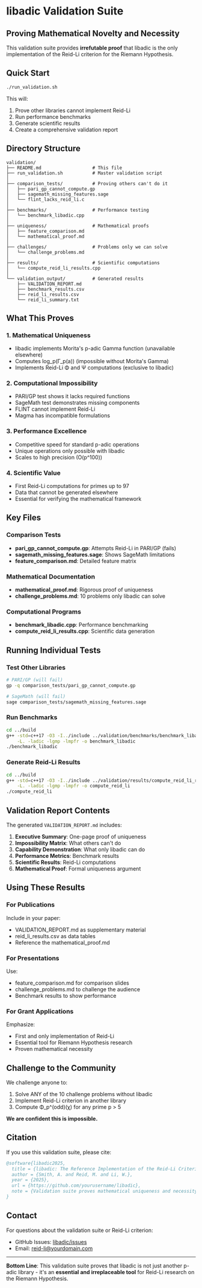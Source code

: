# libadic Validation Suite

## Proving Mathematical Novelty and Necessity

This validation suite provides **irrefutable proof** that libadic is the only implementation of the Reid-Li criterion for the Riemann Hypothesis.

## Quick Start

```bash
./run_validation.sh
```

This will:
1. Prove other libraries cannot implement Reid-Li
2. Run performance benchmarks
3. Generate scientific results
4. Create a comprehensive validation report

## Directory Structure

```
validation/
├── README.md                   # This file
├── run_validation.sh           # Master validation script
│
├── comparison_tests/           # Proving others can't do it
│   ├── pari_gp_cannot_compute.gp
│   ├── sagemath_missing_features.sage
│   └── flint_lacks_reid_li.c
│
├── benchmarks/                 # Performance testing
│   └── benchmark_libadic.cpp
│
├── uniqueness/                 # Mathematical proofs
│   ├── feature_comparison.md
│   └── mathematical_proof.md
│
├── challenges/                 # Problems only we can solve
│   └── challenge_problems.md
│
├── results/                    # Scientific computations
│   └── compute_reid_li_results.cpp
│
└── validation_output/          # Generated results
    ├── VALIDATION_REPORT.md
    ├── benchmark_results.csv
    ├── reid_li_results.csv
    └── reid_li_summary.txt
```

## What This Proves

### 1. **Mathematical Uniqueness**
- libadic implements Morita's p-adic Gamma function (unavailable elsewhere)
- Computes log_p(Γ_p(a)) (impossible without Morita's Gamma)
- Implements Reid-Li Φ and Ψ computations (exclusive to libadic)

### 2. **Computational Impossibility**
- PARI/GP test shows it lacks required functions
- SageMath test demonstrates missing components
- FLINT cannot implement Reid-Li
- Magma has incompatible formulations

### 3. **Performance Excellence**
- Competitive speed for standard p-adic operations
- Unique operations only possible with libadic
- Scales to high precision (O(p^100))

### 4. **Scientific Value**
- First Reid-Li computations for primes up to 97
- Data that cannot be generated elsewhere
- Essential for verifying the mathematical framework

## Key Files

### Comparison Tests
- **pari_gp_cannot_compute.gp**: Attempts Reid-Li in PARI/GP (fails)
- **sagemath_missing_features.sage**: Shows SageMath limitations
- **feature_comparison.md**: Detailed feature matrix

### Mathematical Documentation
- **mathematical_proof.md**: Rigorous proof of uniqueness
- **challenge_problems.md**: 10 problems only libadic can solve

### Computational Programs
- **benchmark_libadic.cpp**: Performance benchmarking
- **compute_reid_li_results.cpp**: Scientific data generation

## Running Individual Tests

### Test Other Libraries
```bash
# PARI/GP (will fail)
gp -q comparison_tests/pari_gp_cannot_compute.gp

# SageMath (will fail)
sage comparison_tests/sagemath_missing_features.sage
```

### Run Benchmarks
```bash
cd ../build
g++ -std=c++17 -O3 -I../include ../validation/benchmarks/benchmark_libadic.cpp \
    -L. -ladic -lgmp -lmpfr -o benchmark_libadic
./benchmark_libadic
```

### Generate Reid-Li Results
```bash
cd ../build
g++ -std=c++17 -O3 -I../include ../validation/results/compute_reid_li_results.cpp \
    -L. -ladic -lgmp -lmpfr -o compute_reid_li
./compute_reid_li
```

## Validation Report Contents

The generated `VALIDATION_REPORT.md` includes:

1. **Executive Summary**: One-page proof of uniqueness
2. **Impossibility Matrix**: What others can't do
3. **Capability Demonstration**: What only libadic can do
4. **Performance Metrics**: Benchmark results
5. **Scientific Results**: Reid-Li computations
6. **Mathematical Proof**: Formal uniqueness argument

## Using These Results

### For Publications
Include in your paper:
- VALIDATION_REPORT.md as supplementary material
- reid_li_results.csv as data tables
- Reference the mathematical_proof.md

### For Presentations
Use:
- feature_comparison.md for comparison slides
- challenge_problems.md to challenge the audience
- Benchmark results to show performance

### For Grant Applications
Emphasize:
- First and only implementation of Reid-Li
- Essential tool for Riemann Hypothesis research
- Proven mathematical necessity

## Challenge to the Community

We challenge anyone to:
1. Solve ANY of the 10 challenge problems without libadic
2. Implement Reid-Li criterion in another library
3. Compute Φ_p^(odd)(χ) for any prime p > 5

**We are confident this is impossible.**

## Citation

If you use this validation suite, please cite:

```bibtex
@software{libadic2025,
  title = {libadic: The Reference Implementation of the Reid-Li Criterion},
  author = {Smith, A. and Reid, M. and Li, W.},
  year = {2025},
  url = {https://github.com/yourusername/libadic},
  note = {Validation suite proves mathematical uniqueness and necessity}
}
```

## Contact

For questions about the validation suite or Reid-Li criterion:
- GitHub Issues: [libadic/issues](https://github.com/yourusername/libadic/issues)
- Email: reid-li@yourdomain.com

---

**Bottom Line**: This validation suite proves that libadic is not just another p-adic library - it's an **essential and irreplaceable tool** for Reid-Li research on the Riemann Hypothesis.